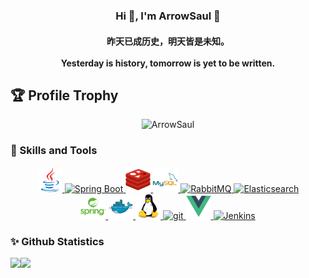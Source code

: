 <h3 align="center">Hi 👋, I'm ArrowSaul 🚀</h3>

<h4 align="center">
昨天已成历史，明天皆是未知。
<br><br>
Yesterday is history, tomorrow is yet to be written.
</h4>

## 🏆 Profile Trophy

<p align="center">
    <img src="https://github-profile-trophy.vercel.app/?username=ArrowSaul&title=Stars,Followers,MultiLanguage,Commits,Issues&margin-w=15&margin-h=15" alt="ArrowSaul" />
</p>

### 🔨 Skills and Tools

<div align="center">
<a href="https://www.java.com" target="_blank" rel="noreferrer">
    <img src="https://raw.githubusercontent.com/devicons/devicon/master/icons/java/java-original.svg" alt="Java" width="40" height="40"/>
</a>
<a href="https://spring.io/projects/spring-boot" target="_blank" rel="noreferrer">
    <img src="https://www.vectorlogo.zone/logos/springio/springio-icon.svg" alt="Spring Boot" width="40" height="40"/>
</a>
<a href="https://redis.io" target="_blank" rel="noreferrer">
    <img src="https://raw.githubusercontent.com/devicons/devicon/master/icons/redis/redis-original.svg" alt="Redis" width="40" height="40"/>
</a>
<a href="https://www.mysql.com" target="_blank" rel="noreferrer">
    <img src="https://raw.githubusercontent.com/devicons/devicon/master/icons/mysql/mysql-original-wordmark.svg" alt="MySQL" width="40" height="40"/>
</a>
<a href="https://www.rabbitmq.com" target="_blank" rel="noreferrer">
    <img src="https://www.vectorlogo.zone/logos/rabbitmq/rabbitmq-icon.svg" alt="RabbitMQ" width="40" height="40"/>
</a>
<a href="https://www.elastic.co" target="_blank" rel="noreferrer">
    <img src="https://www.vectorlogo.zone/logos/elastic/elastic-icon.svg" alt="Elasticsearch" width="40" height="40"/>
</a>
<br>
<a href="https://spring.io/projects/spring-cloud" target="_blank" rel="noreferrer">
    <img src="https://raw.githubusercontent.com/devicons/devicon/master/icons/spring/spring-original-wordmark.svg" alt="Spring Cloud" width="40" height="40"/>
</a>
<a href="https://www.docker.com/" target="_blank" rel="noreferrer">
    <img src="https://raw.githubusercontent.com/devicons/devicon/master/icons/docker/docker-original.svg" alt="docker" width="40" height="40"/>
</a>
<a href="https://www.linux.org/" target="_blank" rel="noreferrer">
    <img src="https://raw.githubusercontent.com/devicons/devicon/master/icons/linux/linux-original.svg" alt="linux" width="40" height="40"/>
</a>
<a href="https://git-scm.com/" target="_blank" rel="noreferrer">
    <img src="https://www.vectorlogo.zone/logos/git-scm/git-scm-icon.svg" alt="git" width="40" height="40"/>
</a>
<a href="https://vuejs.org/" target="_blank" rel="noreferrer">
    <img src="https://raw.githubusercontent.com/devicons/devicon/master/icons/vuejs/vuejs-original.svg" alt="Vue" width="40" height="40"/>
</a>
<a href="https://www.jenkins.io" target="_blank" rel="noreferrer">
    <img src="https://www.vectorlogo.zone/logos/jenkins/jenkins-icon.svg" alt="Jenkins" width="40" height="40"/>
</a>
</div>

### ✨ Github Statistics

<div>

 <img align="" height="137px" src="https://github-readme-stats.vercel.app/api?username=ArrowSaul&hide_title=true&hide_border=true&show_icons=true&include_all_commits=true&line_height=21&bg_color=0,EC6C6C,FFD479,FFFC79,73FA79&theme=graywhite&locale=cn" /><img align="" height="137px" src="https://github-readme-stats.vercel.app/api/top-langs/?username=ArrowSaul&hide=javascript&hide_title=true&hide_border=true&layout=compact&bg_color=0,73FA79,73FDFF,D783FF&theme=graywhite&locale=cn" />

</div>
